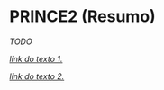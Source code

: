 # PRINCE2 (Resumo)

*TODO*


[*link do texto 1.*](https://pmkb.com.br/sig/padroes-frameworks/prince2-ogc/)

[*link do texto 2.*](http://www.fabiocruz.com.br/oprince2/prince2-intro/)
